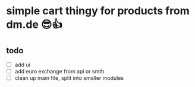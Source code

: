 # simple cart thingy for products from dm.de 😎👍

## todo

- [ ] add ui
- [ ] add euro exchange from api or smth
- [ ] clean up main file, split into smaller modules
